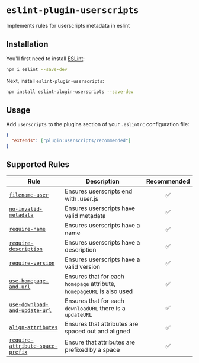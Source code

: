 # `eslint-plugin-userscripts`

Implements rules for userscripts metadata in eslint

## Installation

You'll first need to install [ESLint](http://eslint.org):

```sh
npm i eslint --save-dev
```

Next, install `eslint-plugin-userscripts`:

```sh
npm install eslint-plugin-userscripts --save-dev
```

## Usage

Add `userscripts` to the plugins section of your `.eslintrc` configuration file:

```json
{
  "extends": ["plugin:userscripts/recommended"]
}
```

## Supported Rules

| Rule                                                                             | Description                                                            | Recommended |
| -------------------------------------------------------------------------------- | ---------------------------------------------------------------------- | :---------: |
| [`filename-user`](docs/rules/filename-user.md)                                   | Ensures userscripts end with .user.js                                  |     ✅      |
| [`no-invalid-metadata`](docs/rules/no-invalid-metadata.md)                       | Ensures userscripts have valid metadata                                |     ✅      |
| [`require-name`](docs/rules/require-name.md)                                     | Ensures userscripts have a name                                        |     ✅      |
| [`require-description`](docs/rules/require-description.md)                       | Ensures userscripts have a description                                 |     ✅      |
| [`require-version`](docs/rules/require-version.md)                               | Ensures userscripts have a valid version                               |     ✅      |
| [`use-homepage-and-url`](docs/rules/use-homepage-and-url.md)                     | Ensures that for each `homepage` attribute, `homepageURL` is also used |     ✅      |
| [`use-download-and-update-url`](docs/rules/use-download-and-update-url.md)       | Ensures that for each `downloadURL` there is a `updateURL`             |     ✅      |
| [`align-attributes`](docs/rules/align-attributes.md)                             | Ensures that attributes are spaced out and aligned                     |     ✅      |
| [`require-attribute-space-prefix`](docs/rules/require-attribute-space-prefix.md) | Ensure that attributes are prefixed by a space                         |     ✅      |
